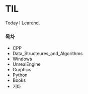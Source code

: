 TIL
==========
Today I Learend. 

### 목차

- CPP
- Data_Structeures_and_Algorithms
- Windows
- UnrealEngine
- Graphics
- Python
- Books
- 기타




